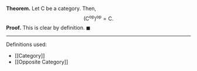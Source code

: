 **Theorem.** Let $\mathsf{C}$ be a category. Then, $$(\mathsf{C}^\text{op})^\text{op}=\mathsf{C}.$$
**Proof.** This is clear by definition. $\blacksquare$
***
Definitions used:
- [[Category]]
- [[Opposite Category]]